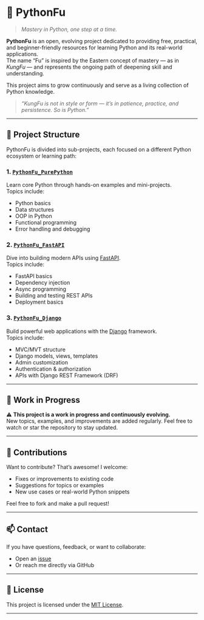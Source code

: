 # 🐍 PythonFu

> *Mastery in Python, one step at a time.*

**PythonFu** is an open, evolving project dedicated to providing free, practical, and beginner-friendly resources for learning Python and its real-world applications.  
The name “Fu” is inspired by the Eastern concept of mastery — as in *KungFu* — and represents the ongoing path of deepening skill and understanding.

This project aims to grow continuously and serve as a living collection of Python knowledge.

> *“KungFu is not in style or form — it’s in patience, practice, and persistence. So is Python.”*

---

## 🔧 Project Structure

PythonFu is divided into sub-projects, each focused on a different Python ecosystem or learning path:

### 1. [`PythonFu_PurePython`](https://github.com/peliw/PythonFu_PurePython)
Learn core Python through hands-on examples and mini-projects.  
Topics include:
- Python basics
- Data structures
- OOP in Python
- Functional programming
- Error handling and debugging

### 2. [`PythonFu_FastAPI`](https://github.com/peliw/PythonFu_FastAPI)
Dive into building modern APIs using [FastAPI](https://fastapi.tiangolo.com/).  
Topics include:
- FastAPI basics
- Dependency injection
- Async programming
- Building and testing REST APIs
- Deployment basics

### 3. [`PythonFu_Django`](https://github.com/peliw/PythonFu_Django)
Build powerful web applications with the [Django](https://www.djangoproject.com/) framework.  
Topics include:
- MVC/MVT structure
- Django models, views, templates
- Admin customization
- Authentication & authorization
- APIs with Django REST Framework (DRF)

---

## 📌 Work in Progress

⚠️ **This project is a work in progress and continuously evolving.**  
New topics, examples, and improvements are added regularly. Feel free to watch or star the repository to stay updated.

---

## 🤝 Contributions

Want to contribute? That’s awesome! I welcome:
- Fixes or improvements to existing code
- Suggestions for topics or examples
- New use cases or real-world Python snippets

Feel free to fork and make a pull request!

---

## 📫 Contact

If you have questions, feedback, or want to collaborate:

- Open an [issue](https://github.com/peliw/PythonFu/issues)
- Or reach me directly via GitHub

---

## 📜 License

This project is licensed under the [MIT License](LICENSE).

---


